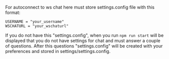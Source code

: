 For autoconnect to ws chat here must store settings.config file with this format:

```
USERNAME = "your_username"
WSCHATURL = "your_wschaturl"
```

If you do not have this "settings.config", when you run ```npm run start``` will be displayed that you do not have settings for chat and must answer a couple of questions. After this questions "settings.config" will be created with your preferences and stored in settings/settings.config.